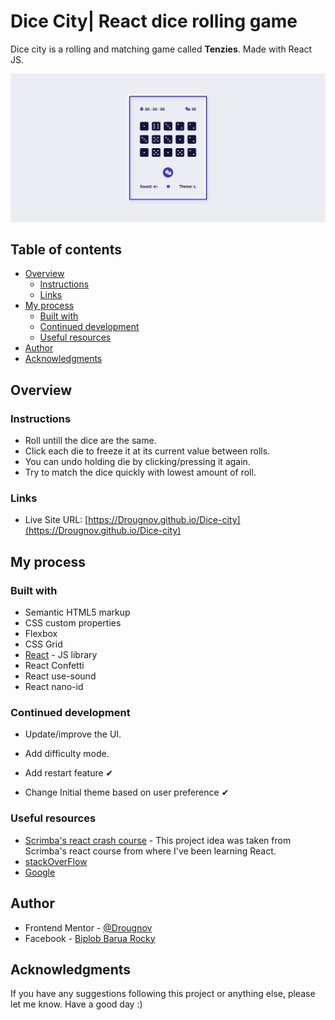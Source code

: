 # Dice City| React dice rolling game

Dice city is a rolling and matching game called **Tenzies**. Made with React JS.

![Dice City's screenshot](./src/images/design.png)

## Table of contents

- [Overview](#overview)
  - [Instructions](#instructions)
  - [Links](#links)
- [My process](#my-process)
  - [Built with](#built-with)
  - [Continued development](#continued-development)
  - [Useful resources](#useful-resources)
- [Author](#author)
- [Acknowledgments](#acknowledgments)

## Overview

### Instructions

- Roll untill the dice are the same.
- Click each die to freeze it at its current value between rolls.
- You can undo holding die by clicking/pressing it again.
- Try to match the dice quickly with lowest amount of roll.

### Links

- Live Site URL: [https://Drougnov.github.io/Dice-city](https://Drougnov.github.io/Dice-city)

## My process

### Built with

- Semantic HTML5 markup
- CSS custom properties
- Flexbox
- CSS Grid
- [React](https://reactjs.org/) - JS library
- React Confetti
- React use-sound
- React nano-id

### Continued development

- Update/improve the UI.

- Add difficulty mode.

- Add restart feature ✔

- Change Initial theme based on user preference ✔

### Useful resources

- [Scrimba's react crash course](https://scrimba.com/learn/learnreact) - This project idea was taken from Scrimba's react course from where I've been learning React.
- [stackOverFlow](https://stackoverflow.com/)
- [Google](https://google.com)

## Author

- Frontend Mentor - [@Drougnov](https://www.frontendmentor.io/profile/Drougnov)
- Facebook - [Biplob Barua Rocky](https://www.facebook.com/ANT1D0t35)

## Acknowledgments

If you have any suggestions following this project or anything else, please let me know. Have a good day :)

